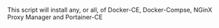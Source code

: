 This script will install any, or all, of Docker-CE, Docker-Compse, NGinX Proxy Manager and Portainer-CE
